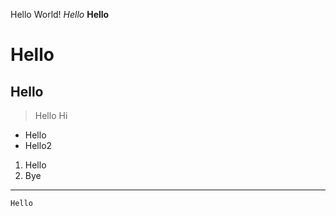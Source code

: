 Hello World!
*Hello*
**Hello**
# Hello
## Hello
> Hello
> Hi
- Hello
- Hello2
1. Hello
2. Bye
---
`Hello`
